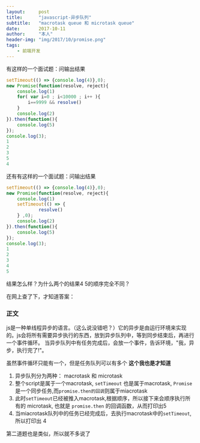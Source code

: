 ```yaml
---
layout:     post
title:      "javascript-异步队列"
subtitle:   "macrotask queue 和 microtask queue"
date:       2017-10-11
author:     "本人"
header-img: "img/2017/10/promise.png"
tags:
    - 前端开发
---
```


有这样的一个面试题：问输出结果

```javascript
setTimeout(() => {console.log(4)},0);
new Promise(function(resolve, reject){
    console.log(1)
    for( var i=0 ; i<10000 ; i++ ){
        i==9999 && resolve()
    }
    console.log(2)
}).then(function(){
    console.log(5)
});
console.log(3);
1
2
3
5
4
```

还有有这样的一个面试题：问输出结果

```javascript
setTimeout(() => {console.log(4)},0);
new Promise(function(resolve, reject){
    console.log(1)
    setTimeout(() => {
		    resolve()
    } ,0);
    console.log(2)
}).then(function(){
    console.log(5)
});
console.log(3);
1
2
3
4
5
```

结果怎么样？为什么两个的结果4 5的顺序完全不同？

在网上查了下，才知道答案：

### 正文

js是一种单线程异步的语言。（这么说没错吧？）它的异步是由运行环境来实现的。js会将所有需要异步执行的东西，放到异步队列中，等到同步结束后，再进行一个事件循环。
当异步队列中有任务完成后，会放一个事件，告诉环境，"我，异步，执行完了!"。

虽然事件循环只能有一个，但是任务队列可以有多个 **这个我也是才知道**

1. 异步队列分为两种： macrotask 和 microtask
2. 整个script是属于一个macrotask, `setTimeout` 也是属于macrotask, `Promise`是一个同步任务,而`promise.then的回调`则属于miacrotask
3. 此时`setTimeout`已经被推入macrotask,根据顺序，所以接下来会顺序执行所有的 microtask, 也就是 `promise.then` 的回调函数，从而打印出5
4. 当miacrotask队列中的任务已经完成后，去执行macrotask中的`setTimeout`,所以打印出 4

第二道题也是类似，所以就不多说了
